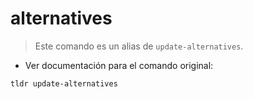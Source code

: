 # alternatives

> Este comando es un alias de `update-alternatives`.

- Ver documentación para el comando original:

`tldr update-alternatives`
